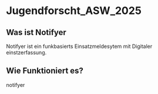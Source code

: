 # Jugendforscht_ASW_2025

## Was ist Notifyer
 Notifyer ist ein funkbasierts Einsatzmeldesytem mit Digitaler einstzerfassung.

## Wie Funktioniert es?

notifyer